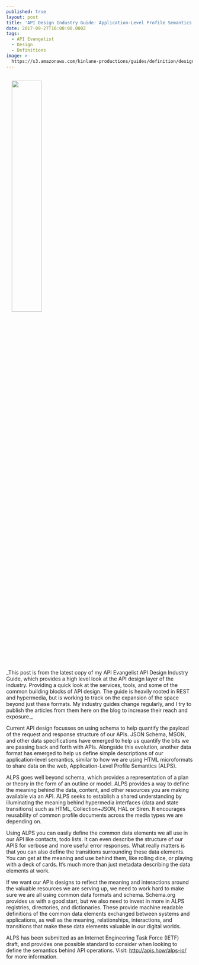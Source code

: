 ```yaml
---
published: true
layout: post
title: 'API Design Industry Guide: Application-Level Profile Semantics (ALPS)'
date: 2017-09-27T16:00:00.000Z
tags:
  - API Evangelist
  - Design
  - Definitions
image: >-
  https://s3.amazonaws.com/kinlane-productions/guides/definition/design/api-design-industry-guide-api-stylebook.png
---
```

<p><a href="http://design.apievangelist.com/#Guide"><img src="https://s3.amazonaws.com/kinlane-productions/guides/definition/design/api-design-industry-guide-api-stylebook.png" aign="right" width="40%" style="padding: 15px;" /></a></p>
_This post is from the latest copy of my API Evangelist API Design Industry Guide, which provides a high level look at the API design layer of the industry. Providing a quick look at the services, tools, and some of the common building blocks of API design. The guide is heavily rooted in REST and hypermedia, but is working to track on the expansion of the space beyond just these formats. My industry guides change regularly, and I try to publish the articles from them here on the blog to increase their reach and exposure._

Current API design focusses on using schema to help quantify the payload of the request and response structure of our APIs. JSON Schema, MSON, and other data specifications have emerged to help us quantify the bits we are passing back and forth with APIs. Alongside this evolution, another data format has emerged to help us define simple descriptions of our application-level semantics, similar to how we are using HTML microformats to share data on the web, Application-Level Profile Semantics (ALPS).

ALPS goes well beyond schema, which provides a representation of a plan or theory in the form of an outline or model. ALPS provides a way to define the meaning behind the data, content, and other resources you are making available via an API. ALPS seeks to establish a shared understanding by illuminating the meaning behind hypermedia interfaces (data and state transitions) such as HTML, Collection+JSON, HAL or Siren. It encourages reusability of common profile documents across the media types we are depending on.

Using ALPS you can easily define the common data elements we all use in our API like contacts, todo lists. It can even describe the structure of our APIS for verbose and more useful error responses. What really matters is that you can also define the transitions surrounding these data elements. You can get at the meaning and use behind them, like rolling dice, or playing with a deck of cards. It’s much more than just metadata describing the data elements at work.

If we want our APIs designs to reflect the meaning and interactions around the valuable resources we are serving up, we need to work hard to make sure we are all using common data formats and schema. Schema.org provides us with a good start, but we also need to invest in more in ALPS registries, directories, and dictionaries. These provide machine readable definitions of the common data elements exchanged between systems and applications, as well as the meaning, relationships, interactions, and transitions that make these data elements valuable in our digital worlds.

ALPS has been submitted as an Internet Engineering Task Force (IETF) draft, and provides one possible standard to consider when looking to define the semantics behind API operations.  Visit: http://apis.how/alps-io/ for more information.
